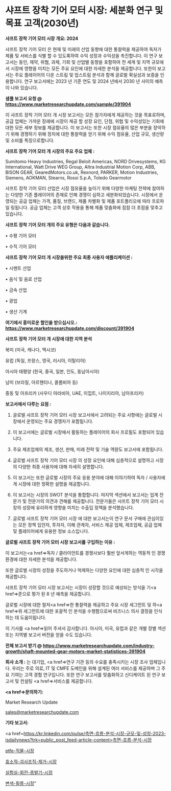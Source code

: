 # 샤프트 장착 기어 모터 시장: 세분화 연구 및 목표 고객(2030년)

<strong>샤프트 장착 기어 모터 시장 개요: 2024</strong>

샤프트 장착 기어 모터 은 현재 및 미래의 산업 동향에 대한 통찰력을 제공하여 독자가 제품 및 서비스를 식별 할 수 있도록하여 수익 성장과 수익성을 촉진합니다. 이 연구 보고서는 동인, 제약, 위협, 과제, 기회 및 산업별 동향을 포함하여 전 세계 및 지역 규모에서 시장에 영향을 미치는 모든 주요 요인에 대한 자세한 분석을 제공합니다. 또한이 보고서는 주요 플레이어의 다운 스트림 및 업스트림 분석과 함께 글로벌 확실성과 보증을 인용합니다. 연구 보고서에는 2023 년 기준 연도 및 2024 년에서 2030 년 사이의 예측이 나와 있습니다.



<strong>샘플 보고서 요청 @ <a href=https://www.marketresearchupdate.com/sample/391904>https://www.marketresearchupdate.com/sample/391904</a></strong>

이 샤프트 장착 기어 모터 개 시장 보고서는 모든 참가자에게 제공하는 것을 목표로하며, 공급 업체는 가까운 장래에 시장이 제공 할 성장 요인, 단점, 위협 및 수익성있는 기회에 대한 모든 세부 정보를 제공합니다. 이 보고서는 또한 시장 점유율의 많은 부분을 장악하기 위해 경쟁하기 위해 정치에 대한 통찰력을 얻기 위해 수익 점유율, 산업 규모, 생산량 및 소비를 특징으로합니다.



<strong>샤프트 장착 기어 모터 개 시장의 주요 주요 업체 :</strong>

Sumitomo Heavy Industries, Regal Beloit Americas, NORD Drivesystems, KG International, Watt Drive WEG Group, Altra Industrial Motion Corp, ABB, BISON GEAR, GearedMotors.co.uk, Rexnord, PARKER, Motion Industries, Siemens, AOKMAN, Stearns, Rossi S.p.A, Toledo Gearmotor

샤프트 장착 기어 모터 산업은 시장 점유율을 높이기 위해 다양한 마케팅 전략에 참여하는 다양한 기존 플레이어의 존재로 인해 경쟁이 심하고 세분화되었습니다. 시장에서 운영되는 공급 업체는 가격, 품질, 브랜드, 제품 차별화 및 제품 포트폴리오에 따라 프로파일 링됩니다. 공급 업체는 고객 상호 작용을 통해 제품 맞춤화에 점점 더 초점을 맞추고 있습니다.



<strong>샤프트 장착 기어 모터 개의 주요 유형은 다음과 같습니다.</strong>

• 수평 기어 모터

• 수직 기어 모터



<strong>샤프트 장착 기어 모터 개 시장을위한 주요 최종 사용자 애플리케이션 :</strong>

• 시멘트 산업

• 음식 및 음료 산업

• 금속 산업

• 광업

• 생산 기계



<strong>여기에서 흥미로운 할인을 받으십시오.: <a href=https://www.marketresearchupdate.com/discount/391904>https://www.marketresearchupdate.com/discount/391904</a></strong>



<strong>샤프트 장착 기어 모터 개 시장에 대한 지역 분석</strong>

북미 (미국, 캐나다, 멕시코)

유럽 (독일, 프랑스, 영국, 러시아, 이탈리아)

아시아 태평양 (한국, 중국, 일본, 인도, 동남아시아)

남미 (브라질, 아르헨티나, 콜롬비아 등)

중동 및 아프리카 (사우디 아라비아, UAE, 이집트, 나이지리아, 남아프리카)



<strong>보고서에서 다루는 요점 :</strong>

1. 글로벌 샤프트 장착 기어 모터 시장 보고서에서 고려되는 주요 사항에는 글로벌 시장에서 운영되는 주요 경쟁자가 포함됩니다.

2. 이 보고서에는 글로벌 시장에서 활동하는 플레이어의 회사 프로필도 포함되어 있습니다.

3. 주요 제조업체의 제조, 생산, 판매, 미래 전략 및 기술 역량도 보고서에 포함됩니다.

4. 글로벌 샤프트 장착 기어 모터 시장 의 성장 요인에 대해 심층적으로 설명하고 시장의 다양한 최종 사용자에 대해 자세히 설명합니다.

5. 이 보고서는 또한 글로벌 시장의 주요 응용 분야에 대해 이야기하여 독자 / 사용자에게 시장에 대한 정확한 설명을 제공합니다.

6. 이 보고서는 시장의 SWOT 분석을 통합합니다. 마지막 섹션에서 보고서는 업계 전문가 및 전문가의 의견과 견해를 제공합니다. 전문가들은 샤프트 장착 기어 모터 시장의 성장에 유리하게 영향을 미치는 수출입 정책을 분석했습니다.

7. 글로벌 샤프트 장착 기어 모터 시장 에 대한 보고서는이 연구 문서 구매에 관심이있는 모든 정책 입안자, 투자자, 이해 관계자, 서비스 제공 업체, 제조업체, 공급 업체 및 플레이어에게 유용한 정보 소스입니다.



<strong>글로벌 샤프트 장착 기어 모터 시장 보고서를 구입하는 이유 :</strong>

이 보고서는<a href=>독자 / 클</a>라이언트를 경쟁사보다 훨씬 앞서게하는 역동적 인 경쟁 환경에 대한 자세한 분석을 제공합니다.

또한 글로벌 시장의 성장을 주도하거나 억제하는 다양한 요인에 대한 심층적 인 시각을 제공합니다.

샤프트 장착 기어 모터 시장 보고서는 시장이 성장할 것으로 예상되는 방식을 기<a href=>준으로</a> 평가 된 8 년 예측을 제공합니다.

글로벌 시장에 대한 철저<a href=>한 통찰력</a>을 제공하고 주요 시장 세그먼트 및 하<a href=>위 세그</a>먼트에 대한 포괄적 인 분석을 수행함으로써 비즈니스 의사 결정을 인식하는 데 도움이됩니다.

이 기사를 <a href=>읽어 주</a>셔서 감사합니다. 아시아, 미국, 유럽과 같은 개별 장별 섹션 또는 지역별 보고서 버전을 얻을 수도 있습니다.



<strong>전체 보고서 받기 @ <a href=https://www.marketresearchupdate.com/industry-growth/shaft-mounted-gear-motors-market-statistices-391904>https://www.marketresearchupdate.com/industry-growth/shaft-mounted-gear-motors-market-statistices-391904</a></strong>



<strong>회사 소개 :</strong>
는 대기업, <a href=>연구 기</a>관 등의 수요를 충족시키는 시장 조사 업체입니다. 우리는 주로 의료, IT 및 CMFE 도메인을 위해 설계된 여러 서비스를 제공하며 그 주요 기여는 고객 경험 연구입니다. 또한 연구 보고서를 맞춤화하고 신디케이트 된 연구 보고서 및 컨설팅 <a href=>서비</a>스를 제공합니다.



<strong><a href=>문의하기:</a></strong>

Market Research Update

sales@marketresearchupdate.com



<strong>기타 보고서:</strong>

<a href=https://kr.linkedin.com/pulse/측면-흐름-분석-시장-규모-및-성장-2023-isdailynews?trk=public_post_feed-article-content>측면-흐름-분석-시장</a>

<a href=https://www.linkedin.com/pulse/ptfe-직물-시장-동향-및-성장-전망-analytics-alchemy-360-analysis/>ptfe-직물-시장</a>

<a href=https://www.linkedin.com/pulse/효소적-괴사조직-제거-시장-규모-및-성장-2023-trendsetters-talk-360-analysis-6u68f/>효소적-괴사조직-제거-시장</a>

<a href=https://www.linkedin.com/pulse/실험실-회전-증발기-시장-세분화-연구-및-목표-고객2029년-market-matrix-musings-analysis-wiydf/>실험실-회전-증발기-시장</a>

<a href=https://www.linkedin.com/pulse/변색-필름-시장-규모-및-성장-2023-market-matrix-musings-analysis-7hhtf/>변색-필름-시장</a>"
